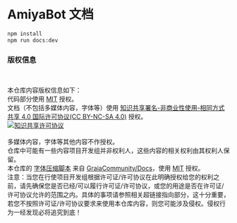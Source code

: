 # AmiyaBot 文档

```bash
npm install
npm run docs:dev
```

### 版权信息

<br>

本仓库内容版权信息如下：
<br>
代码部分使用 [MIT](/LICENSE) 授权。
<br>
文档（不包括多媒体内容，字体等）使用 [知识共享署名-非商业性使用-相同方式共享 4.0 国际许可协议(CC BY-NC-SA 4.0)](https://creativecommons.org/licenses/by-nc-sa/4.0/)
授权。
<br>
<a rel="license" href="http://creativecommons.org/licenses/by-nc-sa/4.0/"><img alt="知识共享许可协议" style="border-width:0" src="https://i.creativecommons.org/l/by-nc-sa/4.0/88x31.png" /></a>
<br><br>
多媒体内容，字体等其他内容不作授权。
<br>
仓库中可能有一些内容项目开发组并非权利人，这些内容的相关权利由其权利人保留。
<br>
本仓库的 [字体压缩脚本](scripts/minfont.py)
来自 [GraiaCommunity/Docs](https://github.com/GraiaCommunity/Docs)，使用 [MIT](https://github.com/GraiaCommunity/Docs/blob/vitepress/LICENSE)
授权。
<br>
注意：当您在行使项目开发组根据许可证/许可协议在此明确授权给您的权利之前，请先确保您是否已经/可以履行许可证/许可协议，或您的用途是否在许可证/许可协议允许的范围之内。具体的事项请参照相关超链接指向部分，这十分重要，若您不按照许可证/许可协议要求来使用本仓库内容，则您可能涉及侵权。侵权行为一经发现必将追究到底！
